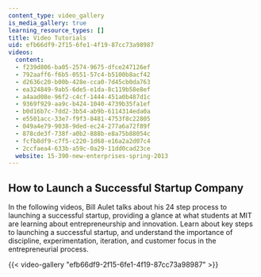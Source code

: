 ```yaml
---
content_type: video_gallery
is_media_gallery: true
learning_resource_types: []
title: Video Tutorials
uid: efb66df9-2f15-6fe1-4f19-87cc73a98987
videos:
  content:
  - f239d806-ba05-2574-9675-dfce247126ef
  - 792aaff6-f6b5-0551-57c4-b5100b8acf42
  - d2636c20-b00b-428e-cca0-7d45cb0da763
  - ea324849-9ab5-6de5-e1da-8c119b58e8ef
  - a4aad08e-96f2-c4cf-1444-451a0b487d1c
  - 9369f929-aa9c-b424-1040-4739b35fa1ef
  - b0d16b7c-7dd2-3b54-ab9b-6114314eda0a
  - e5501acc-33e7-f9f3-8481-4753f8c22805
  - 049a4e79-9038-9ded-ec24-277a6a72f89f
  - 878cde3f-738f-a0b2-888b-e8a75b88054c
  - fcfb8df9-c7f5-c220-1d68-e16a2a2d07c4
  - 2ccfaea4-633b-a59c-0a29-11dd0cad23ce
  website: 15-390-new-enterprises-spring-2013
---
```


How to Launch a Successful Startup Company
------------------------------------------

In the following videos, Bill Aulet talks about his 24 step process to launching a successful startup, providing a glance at what students at MIT are learning about entrepreneurship and innovation. Learn about key steps to launching a successful startup, and understand the importance of discipline, experimentation, iteration, and customer focus in the entrepreneurial process.

{{< video-gallery "efb66df9-2f15-6fe1-4f19-87cc73a98987" >}}

